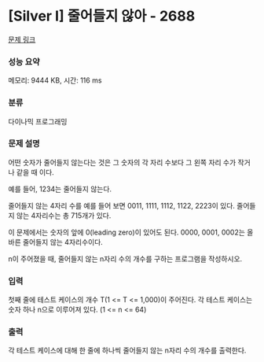 # [Silver I] 줄어들지 않아 - 2688 

[문제 링크](https://www.acmicpc.net/problem/2688) 

### 성능 요약

메모리: 9444 KB, 시간: 116 ms

### 분류

다이나믹 프로그래밍

### 문제 설명

<p>
	어떤 숫자가 줄어들지 않는다는 것은 그 숫자의 각 자리 수보다 그 왼쪽 자리 수가 작거나 같을 때 이다.</p>

<p>
	예를 들어, 1234는 줄어들지 않는다. </p>

<p>
	줄어들지 않는 4자리 수를 예를 들어 보면 0011, 1111, 1112, 1122, 2223이 있다. 줄어들지 않는 4자리수는 총 715개가 있다.</p>

<p>
	이 문제에서는 숫자의 앞에 0(leading zero)이 있어도 된다. 0000, 0001, 0002는 올바른 줄어들지 않는 4자리수이다.</p>

<p>
	n이 주어졌을 때, 줄어들지 않는 n자리 수의 개수를 구하는 프로그램을 작성하시오.</p>

### 입력 

 <p>
	첫째 줄에 테스트 케이스의 개수 T(1 <= T <= 1,000)이 주어진다. 각 테스트 케이스는 숫자 하나 n으로 이루어져 있다. (1 <= n <= 64)</p>

### 출력 

 <p>
	각 테스트 케이스에 대해 한 줄에 하나씩 줄어들지 않는 n자리 수의 개수를 출력한다.</p>

